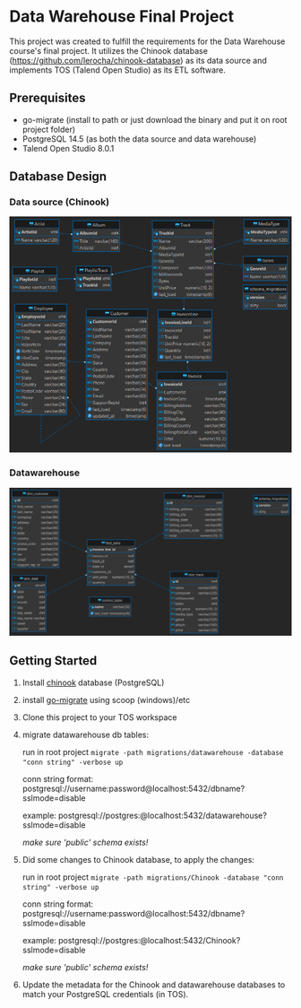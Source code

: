 # Data Warehouse Final Project

This project was created to fulfill the requirements for the Data Warehouse course's final project. It utilizes the Chinook database (https://github.com/lerocha/chinook-database) as its data source and implements TOS (Talend Open Studio) as its ETL software.

## Prerequisites

- go-migrate (install to path or just download the binary and put it on root project folder)
- PostgreSQL 14.5 (as both the data source and data warehouse)
- Talend Open Studio 8.0.1

## Database Design

### Data source (Chinook)

![Chinook-model](https://github.com/dnabil/CHINOOK_DATAWAREHOUSE_TOS/blob/main/Chinook-model.png)

### Datawarehouse

![datawarehouse-model](https://github.com/dnabil/CHINOOK_DATAWAREHOUSE_TOS/blob/main/datawarehouse-model.png)

## Getting Started

1. Install [chinook](https://github.com/lerocha/chinook-database) database (PostgreSQL)
2. install [go-migrate](https://github.com/golang-migrate/migrate) using scoop (windows)/etc
3. Clone this project to your TOS workspace
4. migrate datawarehouse db tables:

   run in root project `migrate -path migrations/datawarehouse -database "conn string" -verbose up`

   conn string format: postgresql://username:password@localhost:5432/dbname?sslmode=disable

   example: postgresql://postgres:@localhost:5432/datawarehouse?sslmode=disable

   _make sure 'public' schema exists!_

5. Did some changes to Chinook database, to apply the changes:

   run in root project `migrate -path migrations/Chinook -database "conn string" -verbose up`

   conn string format: postgresql://username:password@localhost:5432/dbname?sslmode=disable

   example: postgresql://postgres:@localhost:5432/Chinook?sslmode=disable

   _make sure 'public' schema exists!_

6. Update the metadata for the Chinook and datawarehouse databases to match your PostgreSQL credentials (in TOS).
